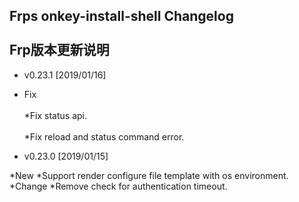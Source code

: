 Frps onkey-install-shell Changelog<br>  
Frp版本更新说明
---------------------------------------
* v0.23.1 [2019/01/16]
 * Fix<br>  
  *Fix status api.<br>  
  *Fix reload and status command error.

* v0.23.0 [2019/01/15]

 *New
  *Support render configure file template with os environment.
 *Change
  *Remove check for authentication timeout.
